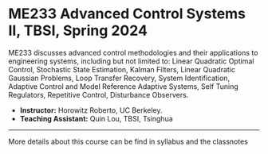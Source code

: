 # ME233 Advanced Control Systems II, TBSI, Spring 2024
ME233 discusses advanced control methodologies and their applications to engineering systems, including but not limited to: Linear Quadratic Optimal Control, Stochastic State Estimation, Kalman Filters, Linear Quadratic Gaussian Problems, Loop Transfer Recovery, System Identification, Adaptive Control and Model Reference Adaptive Systems, Self Tuning Regulators, Repetitive Control, Disturbance Observers.
* **Instructor:** Horowitz Roberto, UC Berkeley.
* **Teaching Assistant:** Quin Lou, TBSI, Tsinghua
--- 
More details about this course can be find in syllabus and the classnotes
